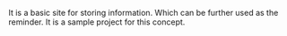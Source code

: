 It is a basic site for storing information. Which can be further used as the reminder. It is a sample project for this concept.
